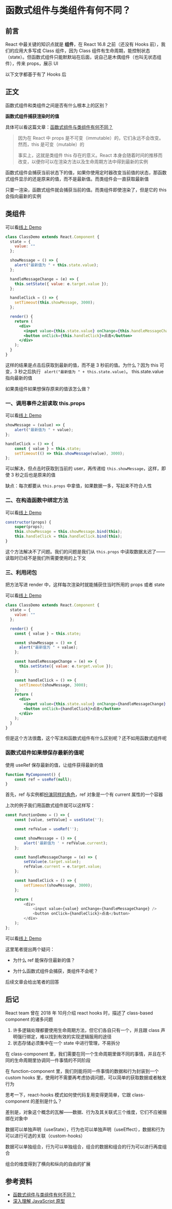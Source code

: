 # 函数式组件与类组件有何不同？

## 前言

React 中最关键的知识点就是 **组件**，在 React 16.8 之前（还没有 Hooks 前），我们的应用大多写成 Class 组件，因为 Class 组件有生命周期，能控制状态（state）。但函数式组件只能默默站在后面，说自己是木偶组件（也叫无状态组件），传来 props，展示 UI

以下文字都基于有了 Hooks 后

## 正文

函数式组件和类组件之间是否有什么根本上的区别？

**函数式组件捕获渲染时的值**

具体可以看这篇文章：[函数式组件与类组件有何不同？](https://overreacted.io/how-are-function-components-different-from-classes/)

> 因为在 React 中 props 是不可变（immutable）的，它们永远不会改变。然而，this 是可变（mutable）的
>
> 事实上，这就是类组件 this 存在的意义。React 本身会随着时间的推移而改变，以便你可以在渲染方法以及生命周期方法中得到最新的实例

函数式组件会捕获当前状态下的值，如果你使用定时器改变当前值的状态，那函数式组件显示的还是原来的值，而不是最新值。而类组件会一直获取最新值

只要一渲染，函数式组件就会捕获当前的值。而类组件即使渲染了，但是它的 this 会指向最新的实例

## 类组件

可以看[线上 Demo](https://codesandbox.io/s/function-components-different-from-classes-2dligb?file=/src/ClassDemo.js:0-551)

```jsx
class ClassDemo extends React.Component {
  state = {
    value: ""
  };

  showMessage = () => {
    alert("最新值为 " + this.state.value);
  };

  handleMessageChange = (e) => {
    this.setState({ value: e.target.value });
  };

  handleClick = () => {
    setTimeout(this.showMessage, 3000);
  };

  render() {
    return (
      <div>
        <input value={this.state.value} onChange={this.handleMessageChange} />
        <button onClick={this.handleClick}>点击</button>
      </div>
    );
  }
}
```

这样的结果是点击后获取到最新的值，而不是 3 秒前的值。为什么？因为 this 可变，3 秒之后执行 ` alert("最新值为 " + this.state.value)`。 this.state.value 指向最新的值

如果类组件如果想保存原来的值该怎么做？

### 一、调用事件之前读取 this.props

可以看[线上 Demo](https://codesandbox.io/s/function-components-different-from-classes-2dligb?file=/src/ClassDemo2.js:0-592)

```jsx
showMessage = (value) => {
    alert("最新值为 " + value);
};

handleClick = () => {
    const { value } = this.state;
    setTimeout(() => this.showMessage(value), 3000);
};
```

可以解决，但点击时获取到当前的 user，再传递给 `this.showMessage`，这样，即使 3 秒之后也是原来的值

缺点：每次都要从 `this.props` 中拿值，如果数据一多，写起来不符合人性

### 二、在构造函数中绑定方法

可以看[线上 Demo](https://codesandbox.io/s/function-components-different-from-classes-2dligb?file=/src/ClassDemo3.js)

```jsx
constructor(props) {
    super(props);
    this.showMessage = this.showMessage.bind(this);
    this.handleClick = this.handleClick.bind(this);
}
```

这个方法解决不了问题。我们的问题是我们从 `this.props` 中读取数据太迟了—— 读取时已经不是我们所需要使用的上下文

### 三、利用闭包

把方法写进 render 中，这样每次渲染时就能捕获住当时所用的 props 或者 state

可以看[线上 Demo](https://codesandbox.io/s/function-components-different-from-classes-2dligb?file=/src/ClassDemo4.js:104-565)

```jsx
class ClassDemo extends React.Component {
  state = {
    value: ""
  };

  render() {
    const { value } = this.state;

    const showMessage = () => {
      alert("最新值为 " + value);
    };

    const handleMessageChange = (e) => {
      this.setState({ value: e.target.value });
    };

    const handleClick = () => {
      setTimeout(showMessage, 3000);
    };
    return (
      <div>
        <input value={this.state.value} onChange={handleMessageChange} />
        <button onClick={handleClick}>点击</button>
      </div>
    );
  }
}
```

但是这个方法很蠢，这个写法和函数式组件有什么区别呢？还不如用函数式组件呢

### 函数式组件如果想保存最新的值呢

使用 useRef 保存最新的值，让组件获得最新的值

```js
function MyComponent() {
    const ref = useRef(null);
}
```

首先，ref 与实例都[扮演同样的角色](https://zh-hans.reactjs.org/docs/hooks-faq.html#is-there-something-like-instance-variables)，ref 对象是一个有 current 属性的一个容器

上次的例子我们用函数式组件就可以这样写：

```js
const FunctionDemo = () => {
    const [value, setValue] = useState('');

    const refValue = useRef('');

    const showMessage = () => {
        alert('最新值为 ' + refValue.current);
    };

    const handleMessageChange = (e) => {
        setValue(e.target.value);
        refValue.current = e.target.value;
    };

    const handleClick = () => {
        setTimeout(showMessage, 3000);
    };

    return (
        <div>
            <input value={value} onChange={handleMessageChange} />
            <button onClick={handleClick}>点击</button>
        </div>
    );
};
```

可以看[线上 Demo](https://codesandbox.io/s/function-components-different-from-classes-2dligb?file=/src/FunctionDemo2.js)

这里笔者提出两个疑问：

-   为什么 ref 能保存住最新的值？

-   为什么函数式组件会捕获，类组件不会呢？

后续文章会给出笔者的回答



## 后记

React team 曾在 2018 年 10月介绍 react hooks 时，描述了 class-based component 的诸多问题

1. 许多逻辑处理都要使用生命周期方法，但它们各自只有一个，并且跟 class 声明强行绑定，难以找到有效的实现逻辑服用的途径
2. 状态存储必须集中在一个  state 中进行管理，不易拆分

在 class-component 里，我们需要在同一个生命周期里做不同的事情，并且在不同的生命周期里协调同一件事情的不同阶段

在 function-component 里，我们则能将同一件事情的数据和行为封装到一个 custom hooks 里，使用时不需要再考虑协调问题，可以简单的获取数据或者触发行为

思考一下，react-hooks 模式如何使代码复用变得更简单，它跟 class-component 的差别是什么？

差别是，对象这个概念的瓦解——数据、行为及其关联式三个维度，它们不应被捆绑在对象中

数据可以单独声明（useState），行为也可以单独声明（useEffect），数据和行为可以进行可选的关联（custom-hooks）

数据可以单独组合，行为可以单独组合，组合的数据和组合的行为可以进行再度组合

组合的维度得到了横向和纵向的自由的扩展





## 参考资料

-   [函数式组件与类组件有何不同？](https://overreacted.io/how-are-function-components-different-from-classes/)
-   [深入理解 JavaScript 原型](https://mp.weixin.qq.com/s/1UDILezroK5wrcK-Z5bHOg)
